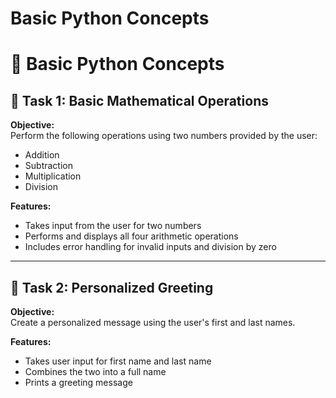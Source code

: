 # Basic Python Concepts
# 📘 Basic Python Concepts
## 🧮 Task 1: Basic Mathematical Operations

**Objective:**  
Perform the following operations using two numbers provided by the user:
- Addition
- Subtraction
- Multiplication
- Division

**Features:**
- Takes input from the user for two numbers
- Performs and displays all four arithmetic operations
- Includes error handling for invalid inputs and division by zero



---

## 🙋 Task 2: Personalized Greeting

**Objective:**  
Create a personalized message using the user's first and last names.

**Features:**
- Takes user input for first name and last name
- Combines the two into a full name
- Prints a greeting message
